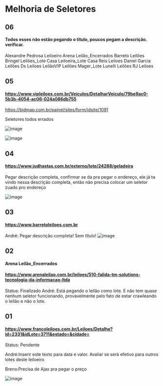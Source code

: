 # Melhoria de Seletores
## 06 
#### Todos esses não estão pegando o título, poucos pegam a descrição. verificar.

Alexandre Pedrosa Leiloeiro
Arena Leilão_Encerrados
Barreto Leilões
Bringel Leilões_Lote
Casa Leiloeira_Lote
Casa Reis Leiloes
Daniel Garcia Leilões
Ds Leiloes
LeilãoVIP
Leilões Mager_Lote
Lunelli Leilões
RJ Leiloes


## 05
#### https://www.vipleiloes.com.br/Veiculos/DetalharVeiculo/79be9ac0-5b3b-4054-ac06-024a086db755

https://bidmap.com.br/painel/sites/form/idsite/1091

Seletores todos errados

![image](https://github.com/Apiraja/U.Move_Captacao/assets/137231287/0d3e6ccc-6c95-4b82-8e07-802f66b2e57e)

![image](https://github.com/Apiraja/U.Move_Captacao/assets/137231287/7a413d71-a230-40a5-b029-d1b470ab041d)



## 04
#### https://www.judhastas.com.br/externo/lote/24288/geladeira
Pegar descrição completa, confirmar se da pra pegar o endereço, ele já ta vindo nessa descrição completa, então não precisa colocar um seletor zuado pro endereço

![image](https://github.com/Apiraja/U.Move_Captacao/assets/137231287/09a67a73-4c95-4ca1-9fe4-0594e9939690)




## 03
#### https://www.barretoleiloes.com.br
André: Pegar descrição completa! Sem título!
![image](https://github.com/Apiraja/U.Move_Captacao/assets/137231287/94b94566-2d72-4bfd-9b19-4cd7dc4b1a5f)


## 02
#### Arena Leilão_Encerrados
#### https://www.arenaleilao.com.br/leiloes/510-falida-tm-solutions-tecnologia-da-informacao-ltda
Status: Finalizado
André: Está pegando o leilão como lote. E não tem quase nenhum seletor funcionando, provavelmente pelo fato de estar crawleando o leilão e não o lote.

## 01 
#### https://www.francoleiloes.com.br/Leiloes/Detalhe?id=2331&idLote=3711&estado=&cidade=

Status: Pendente

André:Inserir este texto para data e valor. Avaliar se será efetivo para outros lotes deste leiloeiro 

Breno:Precisa de Ajax pra pegar o preço

![image](https://github.com/Apiraja/U.Move_Captacao/assets/137231287/47384c39-1552-4a15-8327-0b34a7538b1c)

